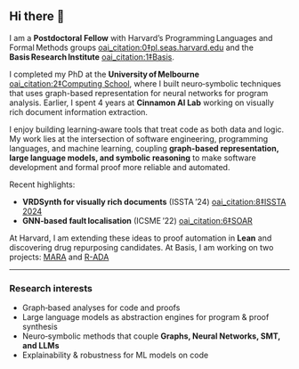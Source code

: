 ## Hi there 👋

I am a **Postdoctoral Fellow** with Harvard’s Programming Languages and Formal Methods groups [oai_citation:0‡pl.seas.harvard.edu](https://pl.seas.harvard.edu/) and the **Basis Research Institute** [oai_citation:1‡Basis](https://www.basis.ai/about/).

I completed my PhD at the **University of Melbourne** [oai_citation:2‡Computing School](https://cis.unimelb.edu.au/), where I built neuro‑symbolic techniques that uses graph-based representation for neural networks for program analysis. Earlier, I spent 4 years at **Cinnamon AI Lab** working on visually rich document information extraction.

I enjoy building learning‑aware tools that treat code as both data and logic. My work lies at the intersection of software engineering, programming languages, and machine learning, coupling **graph-based representation, large language models, and symbolic reasoning** to make software development and formal proof more reliable and automated.

Recent highlights:  
* **VRDSynth for visually rich documents** (ISSTA ’24) [oai_citation:8‡ISSTA 2024](https://2024.issta.org/details/issta-2024-papers/57/VRDSynth-Synthesizing-Programs-for-Multilingual-Visually-Rich-Document-Information-E)  
* **GNN‑based fault localisation** (ICSME ’22) [oai_citation:6‡SOAR](https://soarsmu.github.io/papers/2022/ICSME_FFL.pdf)  

At Harvard, I am extending these ideas to proof automation in **Lean** and discovering drug repurposing candidates.
At Basis, I am working on two projects: [MARA](https://www.basis.ai/blog/mara/) and [R-ADA](https://www.basis.ai/our-work/r-ada/)

---

### Research interests  
- Graph‑based analyses for code and proofs  
- Large language models as abstraction engines for program & proof synthesis  
- Neuro‑symbolic methods that couple **Graphs, Neural Networks, SMT, and LLMs**  
- Explainability & robustness for ML models on code  
